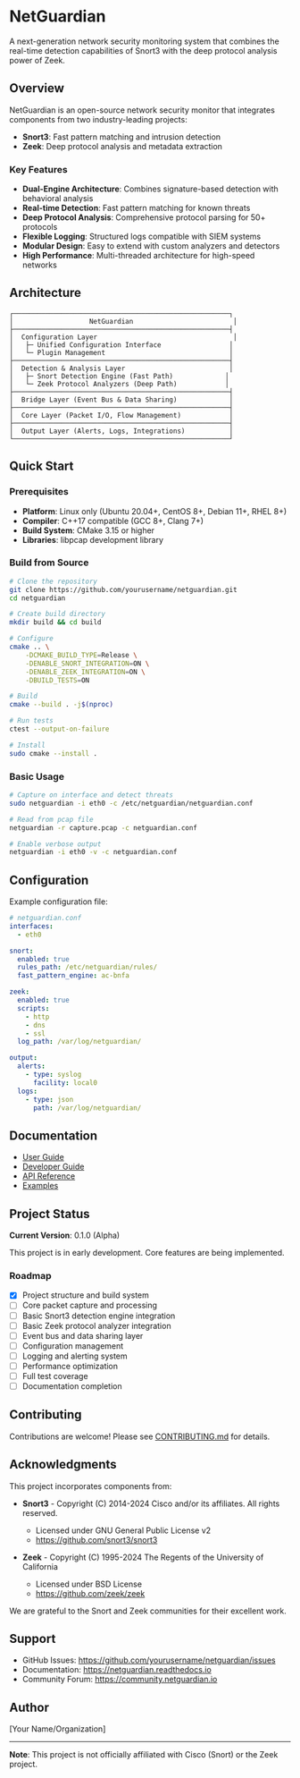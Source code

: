 # NetGuardian

A next-generation network security monitoring system that combines the real-time detection capabilities of Snort3 with the deep protocol analysis power of Zeek.

## Overview

NetGuardian is an open-source network security monitor that integrates components from two industry-leading projects:
- **Snort3**: Fast pattern matching and intrusion detection
- **Zeek**: Deep protocol analysis and metadata extraction

### Key Features

- **Dual-Engine Architecture**: Combines signature-based detection with behavioral analysis
- **Real-time Detection**: Fast pattern matching for known threats
- **Deep Protocol Analysis**: Comprehensive protocol parsing for 50+ protocols
- **Flexible Logging**: Structured logs compatible with SIEM systems
- **Modular Design**: Easy to extend with custom analyzers and detectors
- **High Performance**: Multi-threaded architecture for high-speed networks

## Architecture

```
┌──────────────────────────────────────────────────────┐
│                   NetGuardian                         │
├──────────────────────────────────────────────────────┤
│  Configuration Layer                                  │
│   ├─ Unified Configuration Interface                 │
│   └─ Plugin Management                               │
├──────────────────────────────────────────────────────┤
│  Detection & Analysis Layer                          │
│   ├─ Snort Detection Engine (Fast Path)             │
│   └─ Zeek Protocol Analyzers (Deep Path)            │
├──────────────────────────────────────────────────────┤
│  Bridge Layer (Event Bus & Data Sharing)             │
├──────────────────────────────────────────────────────┤
│  Core Layer (Packet I/O, Flow Management)            │
├──────────────────────────────────────────────────────┤
│  Output Layer (Alerts, Logs, Integrations)           │
└──────────────────────────────────────────────────────┘
```

## Quick Start

### Prerequisites

- **Platform**: Linux only (Ubuntu 20.04+, CentOS 8+, Debian 11+, RHEL 8+)
- **Compiler**: C++17 compatible (GCC 8+, Clang 7+)
- **Build System**: CMake 3.15 or higher
- **Libraries**: libpcap development library

### Build from Source

```bash
# Clone the repository
git clone https://github.com/yourusername/netguardian.git
cd netguardian

# Create build directory
mkdir build && cd build

# Configure
cmake .. \
    -DCMAKE_BUILD_TYPE=Release \
    -DENABLE_SNORT_INTEGRATION=ON \
    -DENABLE_ZEEK_INTEGRATION=ON \
    -DBUILD_TESTS=ON

# Build
cmake --build . -j$(nproc)

# Run tests
ctest --output-on-failure

# Install
sudo cmake --install .
```

### Basic Usage

```bash
# Capture on interface and detect threats
sudo netguardian -i eth0 -c /etc/netguardian/netguardian.conf

# Read from pcap file
netguardian -r capture.pcap -c netguardian.conf

# Enable verbose output
netguardian -i eth0 -v -c netguardian.conf
```

## Configuration

Example configuration file:

```yaml
# netguardian.conf
interfaces:
  - eth0

snort:
  enabled: true
  rules_path: /etc/netguardian/rules/
  fast_pattern_engine: ac-bnfa

zeek:
  enabled: true
  scripts:
    - http
    - dns
    - ssl
  log_path: /var/log/netguardian/

output:
  alerts:
    - type: syslog
      facility: local0
  logs:
    - type: json
      path: /var/log/netguardian/
```

## Documentation

- [User Guide](docs/user/README.md)
- [Developer Guide](docs/developer/README.md)
- [API Reference](docs/api/README.md)
- [Examples](examples/)

## Project Status

**Current Version**: 0.1.0 (Alpha)

This project is in early development. Core features are being implemented.

### Roadmap

- [x] Project structure and build system
- [ ] Core packet capture and processing
- [ ] Basic Snort3 detection engine integration
- [ ] Basic Zeek protocol analyzer integration
- [ ] Event bus and data sharing layer
- [ ] Configuration management
- [ ] Logging and alerting system
- [ ] Performance optimization
- [ ] Full test coverage
- [ ] Documentation completion

## Contributing

Contributions are welcome! Please see [CONTRIBUTING.md](CONTRIBUTING.md) for details.

## Acknowledgments

This project incorporates components from:

- **Snort3** - Copyright (C) 2014-2024 Cisco and/or its affiliates. All rights reserved.
  - Licensed under GNU General Public License v2
  - https://github.com/snort3/snort3

- **Zeek** - Copyright (C) 1995-2024 The Regents of the University of California
  - Licensed under BSD License
  - https://github.com/zeek/zeek

We are grateful to the Snort and Zeek communities for their excellent work.

## Support

- GitHub Issues: https://github.com/yourusername/netguardian/issues
- Documentation: https://netguardian.readthedocs.io
- Community Forum: https://community.netguardian.io

## Author

[Your Name/Organization]

---

**Note**: This project is not officially affiliated with Cisco (Snort) or the Zeek project.
